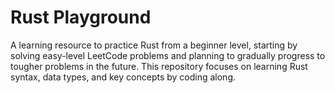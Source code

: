 # Rust Playground

A learning resource to practice Rust from a beginner level, starting by solving easy-level LeetCode problems and planning to gradually progress to tougher problems in the future. This repository focuses on learning Rust syntax, data types, and key concepts by coding along.
